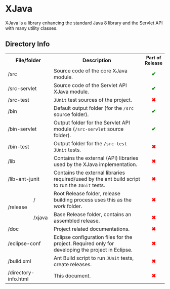 # XJava

XJava is a library enhancing the standard Java 8 library and the Servlet API with many utility classes.

## Directory Info

<table>
	<tr>
		<th colspan=2>File/folder</th>
		<th>Description</th>
		<th style="font-size: 90%">Part&nbsp;of<br>Release
		</th>
	</tr>
	<tr>
		<td colspan=2>/src</td>
		<td>Source code of the core XJava module.</td>
		<td style="text-align: center;font-weight: bold;color: green">&#10004;</td>
	</tr>
	<tr>
		<td colspan=2>/src-servlet</td>
		<td>Source code of the Servlet API XJava module.</td>
		<td style="text-align: center;font-weight: bold;color: green">&#10004;</td>
	</tr>
	<tr>
		<td colspan=2>/src-test</td>
		<td><code>JUnit</code> test sources of the project.</td>
		<td style="text-align: center;font-weight: bold;color: red">&#10006;</td>
	</tr>
	<tr>
		<td colspan=2>/bin</td>
		<td>Default output folder (for the <code>/src</code> source
			folder).
		</td>
		<td style="text-align: center;font-weight: bold;color: green">&#10004;</td>
	</tr>
	<tr>
		<td colspan=2>/bin-servlet</td>
		<td>Output folder for the Servlet API module (<code>/src-servlet</code>
			source folder).
		</td>
		<td style="text-align: center;font-weight: bold;color: green">&#10004;</td>
	</tr>
	<tr>
		<td colspan=2>/bin-test</td>
		<td>Output folder for the <code>/src-test</code> <code>JUnit</code>
			tests.
		</td>
		<td style="text-align: center;font-weight: bold;color: red">&#10006;</td>
	</tr>
	<tr>
		<td colspan=2>/lib</td>
		<td>Contains the external (API) libraries used by the XJava
			implementation.</td>
		<td style="text-align: center;font-weight: bold;color: red">&#10006;</td>
	</tr>
	<tr>
		<td colspan=2>/lib-ant-junit</td>
		<td>Contains the external libraries required/used by the ant
			build script to run the <code>JUnit</code> tests.
		</td>
		<td style="text-align: center;font-weight: bold;color: red">&#10006;</td>
	</tr>
	<tr>
		<td rowspan=2>/release</td>
		<td>/</td>
		<td>Root Release folder, release building process uses this as
			the <i>work</i> folder.
		</td>
		<td style="text-align: center;font-weight: bold;color: red">&#10006;</td>
	</tr>
	<tr>
		<td>/xjava</td>
		<td>Base Release folder, contains an assembled release.</td>
		<td style="text-align: center;font-weight: bold;color: red">&#10006;</td>
	</tr>
	<tr>
		<td colspan=2>/doc</td>
		<td>Project related documentations.</td>
		<td style="text-align: center;font-weight: bold;color: red">&#10006;</td>
	</tr>
	<tr>
		<td colspan=2>/eclipse-conf</td>
		<td>Eclipse configuration files for the project. Required only
			for developing the project in Eclipse.</td>
		<td style="text-align: center;font-weight: bold;color: red">&#10006;</td>
	</tr>
	<tr>
		<td colspan=2>/build.xml</td>
		<td>Ant Build script to run <code>JUnit</code> tests, create
			releases.
		</td>
		<td style="text-align: center;font-weight: bold;color: red">&#10006;</td>
	</tr>
	<tr>
		<td colspan=2>/directory-info.html</td>
		<td>This document.</td>
		<td style="text-align: center;font-weight: bold;color: red">&#10006;</td>
	</tr>
</table>
